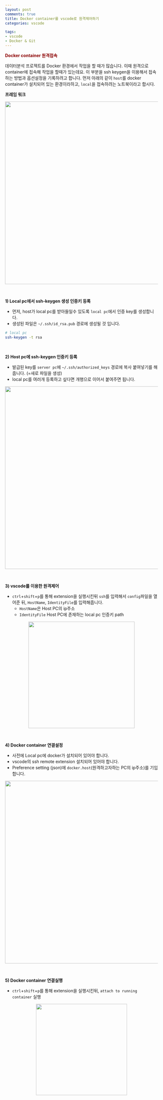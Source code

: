 ```yaml
---
layout: post
comments: true
title: Docker container를 vscode로 원격제어하기
categories: vscode

tags:
- vscode
- Docker & Git
---
```


**<span style='color:DarkRed'>Docker container 원격접속</span>**

데이터분석 프로젝트를 Docker 환경에서 작업을 할 때가 많습니다. 이때 원격으로 container에 접속해 작업을 할때가 있는데요. 이 부분을 ssh keygen을 이용해서 접속하는 방법과 옵션설정을 기록하려고 합니다. 먼저 아래의 같이 `host`를 docker container가 설치되어 있는 환경이라하고, `local`을 접속하려는 노트북이라고 합시다. 

**프레임 워크**

<p align="center"><img width="600" height="auto" src="../assets/figure/docker_ssh/docker_ssh.png"></p>

<br>

**1) Local pc에서 ssh-keygen 생성 인증키 등록**

- 먼저, host가 local pc를 받아들일수 있도록 `local pc`에서 인증 key를 생성합니다.
- 생성된 파일은 `~/.ssh/id_rsa.pub` 경로에 생성될 것 입니다.

```bash
# local pc
ssh-keygen -t rsa
```

<br>


**2) Host pc에 ssh-keygen 인증키 등록**

- 발급된 key를 `server pc`에 `~/.ssh/authorized_keys` 경로에 복사 붙여넣기를 해줍니다. (=새로 파일을 생성)
- local pc를 여러개 등록하고 싶다면 개행으로 이어서 붙여주면 됩니다.

<p align="center"><img width="600" height="auto" src="../assets/figure/docker_ssh/keygen.png"></p>

<br>


**3) vscode를 이용한 원격제어**

- `ctrl`+`shift`+`p`를 통해 extension을 실행시킨뒤 `ssh`를 입력해서 `config`파일을 열어준 뒤, `HostName`, `IdentityFile`를 입력해줍니다.
    - `HostName`은 Host PC의 ip주소
    - `IdentityFile` Host PC에 존재하는 local pc 인증키 path

<p align="center"><img width="350" height="auto" src="../assets/figure/docker_ssh/ssh2.png"></p>

<br>



**4) Docker container 연결설정**

- 사전에 Local pc에 docker가 설치되어 있어야 합니다.
- vscode의 ssh remote extension 설치되어 있어야 합니다.
- Preference setting (json)에 `docker.host`(원격하고자하는 PC의 ip주소)를 기입합니다.

<p align="center"><img width="600" height="auto" src="../assets/figure/docker_ssh/option.png"></p>

<br>


**5) Docker container 연결실행**

- `ctrl`+`shift`+`p`를 통해 extension을 실행시킨뒤, `attach to running container` 실행

<p align="center"><img width="300" height="auto" src="../assets/figure/docker_ssh/docker.png"></p>

<br>